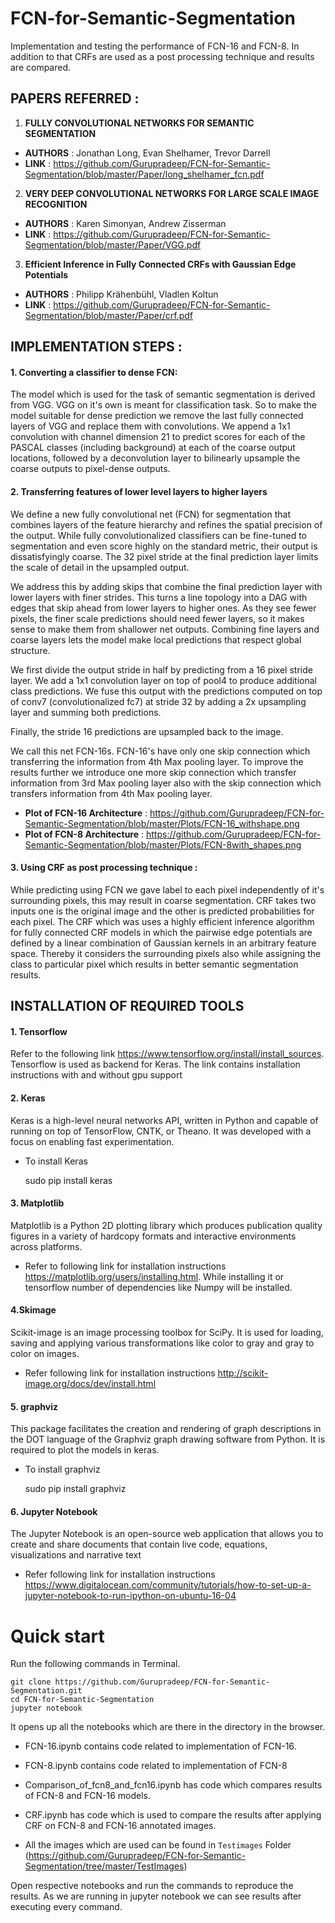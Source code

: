 # FCN-for-Semantic-Segmentation

Implementation and testing the performance of FCN-16 and FCN-8. In addition to that CRFs are used as a post processing technique and results are compared.

## PAPERS REFERRED :
1. **FULLY CONVOLUTIONAL NETWORKS FOR SEMANTIC SEGMENTATION**
* **AUTHORS** : Jonathan Long, Evan Shelhamer, Trevor Darrell
* **LINK** : https://github.com/Gurupradeep/FCN-for-Semantic-Segmentation/blob/master/Paper/long_shelhamer_fcn.pdf

2. **VERY DEEP CONVOLUTIONAL NETWORKS FOR LARGE SCALE IMAGE RECOGNITION**
* **AUTHORS** : Karen Simonyan, Andrew Zisserman
* **LINK** : https://github.com/Gurupradeep/FCN-for-Semantic-Segmentation/blob/master/Paper/VGG.pdf

3. **Efficient Inference in Fully Connected CRFs with Gaussian Edge Potentials**
* **AUTHORS** : Philipp Krähenbühl, Vladlen Koltun
* **LINK** : https://github.com/Gurupradeep/FCN-for-Semantic-Segmentation/blob/master/Paper/crf.pdf

## IMPLEMENTATION STEPS :
#### 1. Converting a classifier to dense FCN:
The model which is used for the task of semantic segmentation is derived from VGG. VGG on it's own is meant for classification task. So to make the model suitable for dense prediction we remove the last fully connected layers of VGG and replace them with convolutions. We append a 1x1 convolution with channel dimension 21  to predict scores for each of the PASCAL classes (including background) at each of the coarse output locations, followed by a deconvolution layer to bilinearly upsample the coarse outputs to pixel-dense outputs.

#### 2. Transferring features of lower level layers to higher layers
We define a new fully convolutional net (FCN) for segmentation that combines layers of the feature hierarchy and refines the spatial precision of the output. While fully convolutionalized classifiers can be fine-tuned to segmentation and even score highly on the standard metric, their output is dissatisfyingly coarse. The 32 pixel stride at the final prediction layer limits the scale of detail in the upsampled output.

We address this by adding skips that combine the final prediction layer with lower layers with finer strides. This turns a line topology into a DAG with edges that skip ahead from lower layers to higher ones. As they see fewer pixels, the finer scale predictions should need fewer layers, so it makes sense to make them from shallower net outputs. Combining fine layers and coarse layers lets the model make local predictions that respect global structure.

We first divide the output stride in half by predicting from a 16 pixel stride layer. We add a 1x1 convolution layer on top of pool4 to produce additional class predictions. We fuse this output with the predictions computed on top of conv7 (convolutionalized fc7) at stride 32 by adding a 2x upsampling layer and summing both predictions.

Finally, the stride 16 predictions are upsampled back to the image.

We call this net FCN-16s.
FCN-16's have only one skip connection which transferring the information from 4th Max pooling layer. To improve the results further we introduce one more skip connection which transfer information from 3rd Max pooling layer also with the skip connection which transfers information from 4th Max pooling layer.

* **Plot of FCN-16 Architecture** : https://github.com/Gurupradeep/FCN-for-Semantic-Segmentation/blob/master/Plots/FCN-16_withshape.png
* **Plot of FCN-8 Architecture** : https://github.com/Gurupradeep/FCN-for-Semantic-Segmentation/blob/master/Plots/FCN-8with_shapes.png

#### 3. Using CRF as post processing technique :
While predicting using FCN we gave label to each pixel independently of it's surrounding pixels, this may result in coarse segmentation. CRF takes two inputs one is the original image and the other is predicted probabilities for each pixel. The CRF which was uses a highly efficient inference algorithm for fully connected CRF models in which the pairwise edge potentials are defined by a linear combination of Gaussian kernels in an arbitrary feature space. Thereby it considers the surrounding pixels also while assigning the class to particular pixel which results in better semantic segmentation results.

## INSTALLATION OF REQUIRED TOOLS
#### 1. Tensorflow
Refer to the following link https://www.tensorflow.org/install/install_sources. Tensorflow is used as backend for Keras. The link contains installation instructions with and without gpu support

#### 2. Keras
Keras is a high-level neural networks API, written in Python and capable of running on top of TensorFlow, CNTK, or Theano. It was developed with a focus on enabling fast experimentation.

* To install Keras

    sudo pip install keras

#### 3. Matplotlib
Matplotlib is a Python 2D plotting library which produces publication quality figures in a variety of hardcopy formats and interactive environments across platforms.
* Refer to following link for installation instructions https://matplotlib.org/users/installing.html.
While installing it or tensorflow number of dependencies like Numpy will be installed.

#### 4.Skimage
Scikit-image is an image processing toolbox for SciPy. It is used for loading, saving and applying various transformations like color to gray and gray to color on images.

* Refer following link for installation instructions http://scikit-image.org/docs/dev/install.html

#### 5. graphviz
This package facilitates the creation and rendering of graph descriptions in the DOT language of the Graphviz graph drawing software from Python. It is required to plot the models in keras.
* To install graphviz

    sudo pip install graphviz
    
#### 6. Jupyter Notebook
The Jupyter Notebook is an open-source web application that allows you to create and share documents that contain live code, equations, visualizations and narrative text
* Refer following link for installation instructions https://www.digitalocean.com/community/tutorials/how-to-set-up-a-jupyter-notebook-to-run-ipython-on-ubuntu-16-04

    
# Quick start

Run the following commands in Terminal. 

    git clone https://github.com/Gurupradeep/FCN-for-Semantic-Segmentation.git
    cd FCN-for-Semantic-Segmentation
    jupyter notebook
    
It opens up all the notebooks which are there in the directory in the browser. 

* FCN-16.ipynb contains code related to implementation of FCN-16.

* FCN-8.ipynb contains code related to implementation of FCN-8
* Comparison_of_fcn8_and_fcn16.ipynb has code which compares results of FCN-8 and FCN-16 models.
* CRF.ipynb has code which is used to compare the results after applying CRF on FCN-8 and FCN-16 annotated images.
* All the images which are used can be found in `Testimages` Folder (https://github.com/Gurupradeep/FCN-for-Semantic-Segmentation/tree/master/TestImages)

Open respective notebooks and run the commands to reproduce the results. As we are running in jupyter notebook we can see results after executing every command.



    








